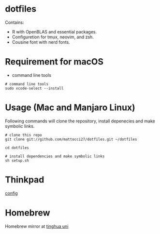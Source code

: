 # dotfiles

Contains:
- R with OpenBLAS and essential packages.
- Configuretion for tmux, neovim, and zsh.
- Cousine font with nerd fonts.

# Requirement for macOS
- command line tools

```shell
# command line tools
sudo xcode-select --install
```

# Usage (Mac and Manjaro Linux)

Following commands will clone the repository, install depenecies and make symbolic links.

```shell
# clone this repo
git clone git://github.com/mattocci27/dotfiles.git ~/dotfiles

cd dotfiles

# install dependencies and make symbolic links
sh setup.sh
```

# Thinkpad

[config](https://github.com/mattocci27/dotfiles/blob/master/thinkpad.md)

# Homebrew

Homebrew mirror at [tinghua uni](https://mirror.tuna.tsinghua.edu.cn/help/homebrew/)


